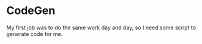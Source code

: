 # CodeGen
My first job was to do the same work day and day, so I need some script to generate code for me.
